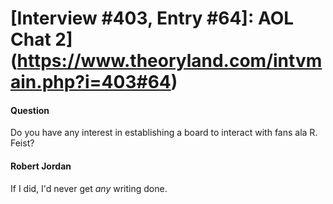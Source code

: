 # [Interview #403, Entry #64]: AOL Chat 2](https://www.theoryland.com/intvmain.php?i=403#64)

#### Question

Do you have any interest in establishing a board to interact with fans ala R. Feist?

#### Robert Jordan

If I did, I'd never get
*any*
writing done.

